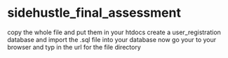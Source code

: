 # sidehustle_final_assessment
copy the whole file and put them in your htdocs
create a user_registration database and import the .sql file into your database 
now go your to your browser and typ in the url for the file directory
